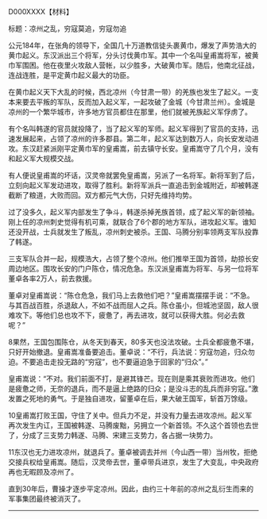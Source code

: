 D000XXXX【材料】

标题：凉州之乱，穷寇莫追，穷寇勿追



公元184年，在张角的领导下，全国几十万道教信徒头裹黄巾，爆发了声势浩大的黄巾起义。东汉派出三个将军，分头讨伐黄巾军。其中一个名叫皇甫嵩将军，被黄巾军围困。他在夜里火攻敌人营帐，以少胜多，大破黄巾军。随后，他南北征战，连战连胜，是平定黄巾起义最大的功臣。

在黄巾起义天下大乱的时候，西北凉州（今甘肃一带）的羌族也发生了起义。一支本来要去平叛的军队，反而加入起义军，一起攻破了金城（今甘肃兰州）。金城是凉州的一个繁华城市，许多地方官员都住在那里，他们就被羌族起义军俘虏了。

有个名叫韩遂的官员就投降了，当了起义军的军师。起义军得到了官员的支持，迅速发展起来，占领了凉州的许多郡县。第二年，起义军达到数万人，向长安发动进攻。东汉赶紧派刚平定黄巾军的皇甫嵩，前去镇守长安。皇甫嵩守了几个月，没有和起义军大规模交战。

有人便说皇甫嵩的坏话，汉灵帝就罢免皇甫嵩，另派了一名将军。新将军到了后，立刻向起义军发动进攻，取得了胜利。新将军派兵一直追击到金城附近，却被韩遂截断了粮道，大败而回。双方都元气大伤，只好先维持均势。

过了没多久，起义军内部发生了争斗，韩遂杀掉羌族首领，成了起义军的新领袖。刚上任的凉州刺史觉得有机可乘，就联合了6个郡的地方军队，进攻起义军。谁知还没开战，士兵就发生了叛乱，凉州刺史被杀。王国、马腾分别率领两支军队投靠了韩遂。

三支军队合并一起，规模浩大，占领了整个凉州。他们推举王国为首领，劫掠长安周边地区。围攻长安的门户陈仓，情况危急。东汉派皇甫嵩为将军、与另一位将军董卓各率2万人，前去救援。

董卓对皇甫嵩说：“陈仓危急，我们马上去救他们吧？”皇甫嵩摆摆手说：“不急。与其百战百胜，杀退敌人，不如不战而屈人之兵。陈仓虽小，但城池坚固，敌人很难攻下。等他们总也攻不下，疲惫了，再去进攻，就可以获得大胜。何必去救呢？”

8果然，王国包围陈仓，从冬天到春天，80多天也没法攻破。士兵全都疲惫不堪，只好开始撤退。皇甫嵩准备要追击。董卓说：“不行，兵法说：穷寇勿追，归众勿迫。不要追击走投无路的“穷寇”，也不要逼迫急于回家的“归众”。”

皇甫嵩说：“不对。我们前面不打，是避其锋芒。现在则是乘其衰败而进攻。他们是疲惫之师，无奈的退兵，而不是逼上绝路的归众；是没斗志的乱兵而非穷寇。”激发置之死地的勇气。于是独自进攻，留董卓在后，果大破王国军，斩首万馀级。

10皇甫嵩打败王国，守住了关中。但兵力不足，并没有力量去进攻凉州。起义军再次发生内讧，王国被韩遂、马腾废黜，另拥立一个新首领。不久这个首领也去世了，分成了三支势力韩遂、马腾、宋建三支势力，各占据一块势力。

11东汉也无力进攻凉州，就退兵了。董卓被调去并州（今山西一带）当州牧，拒绝交接兵权给皇甫嵩。随后，汉灵帝去世，董卓带兵进京，发生了大变乱，中央政府再也无暇顾及凉州了。

直到30年后，曹操才逐步平定凉州。因此，由约三十年前的凉州之乱衍生而来的军事集团最终被消灭了。



---

